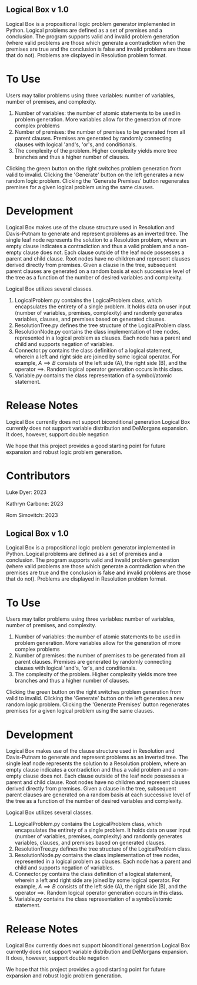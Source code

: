 ## Logical Box v 1.0
Logical Box is a propositional logic problem generator implemented in Python. Logical problems are defined as a set of premises and a conclusion. The program supports valid and invalid problem generation (where valid problems are those which generate a contradiction when the premises are true and the conclusion is false and invalid problems are those that do not). Problems are displayed in Resolution problem format.


# To Use
Users may tailor problems using three variables: number of variables, number of premises, and complexity.
1. Number of variables: the number of atomic statements to be used in problem generation. More variables allow for the generation of more complex problems
2. Number of premises: the number of premises to be generated from all parent clauses. Premises are generated by randomly connecting clauses with logical 'and's, 'or's, and conditionals.
3. The complexity of the problem. Higher complexity yields more tree branches and thus a higher number of clauses.

Clicking the green button on the right switches problem generation from valid to invalid. Clicking the 'Generate' button on the left generates a new random logic problem. Clicking the 'Generate Premises' button regenerates premises for a given logical problem using the same clauses.

# Development
Logical Box makes use of the clause structure used in Resolution and Davis-Putnam to generate and represent problems as an inverted tree. The single leaf node represents the solution to a Resolution problem, where an empty clause indicates a contradiction and thus a valid problem and a non-empty clause does not. Each clause outside of the leaf node possesses a parent and child clause. Root nodes have no children and represent clauses derived directly from premises. Given a clause in the tree, subsequent parent clauses are generated on a random basis at each successive level of the tree as a function of the number of desired variables and complexity.

Logical Box utilizes several classes.
1. LogicalProblem.py contains the LogicalProblem class, which encapsulates the entirety of a single problem. It holds data on user input (number of variables, premises, complexity) and randomly generates variables, clauses, and premises based on generated clauses.
2. ResolutionTree.py defines the tree structure of the LogicalProblem class.
3. ResolutionNode.py contains the class implementation of tree nodes, represented in a logical problem as clauses. Each node has a parent and child and supports negation of variables.
4. Connector.py contains the class definition of a logical statement, wherein a left and right side are joined by some logical operator. For example, $A\implies B$ consists of the left side (A), the right side (B), and the operator $\implies$. Random logical operator generation occurs in this class.
5. Variable.py contains the class representation of a symbol/atomic statement.

# Release Notes
Logical Box currently does not support biconditional generation
Logical Box currently does not support variable distribution and DeMorgans expansion. It does, however, support double negation

We hope that this project provides a good starting point for future expansion and robust logic problem generation.

# Contributors
Luke Dyer: 2023

Kathryn Carbone: 2023

Rom Simovitch: 2023
## Logical Box v 1.0
Logical Box is a propositional logic problem generator implemented in Python. Logical problems are defined as a set of premises and a conclusion. The program supports valid and invalid problem generation (where valid problems are those which generate a contradiction when the premises are true and the conclusion is false and invalid problems are those that do not). Problems are displayed in Resolution problem format.


# To Use
Users may tailor problems using three variables: number of variables, number of premises, and complexity.
1. Number of variables: the number of atomic statements to be used in problem generation. More variables allow for the generation of more complex problems
2. Number of premises: the number of premises to be generated from all parent clauses. Premises are generated by randomly connecting clauses with logical 'and's, 'or's, and conditionals.
3. The complexity of the problem. Higher complexity yields more tree branches and thus a higher number of clauses.

Clicking the green button on the right switches problem generation from valid to invalid. Clicking the 'Generate' button on the left generates a new random logic problem. Clicking the 'Generate Premises' button regenerates premises for a given logical problem using the same clauses.

# Development
Logical Box makes use of the clause structure used in Resolution and Davis-Putnam to generate and represent problems as an inverted tree. The single leaf node represents the solution to a Resolution problem, where an empty clause indicates a contradiction and thus a valid problem and a non-empty clause does not. Each clause outside of the leaf node possesses a parent and child clause. Root nodes have no children and represent clauses derived directly from premises. Given a clause in the tree, subsequent parent clauses are generated on a random basis at each successive level of the tree as a function of the number of desired variables and complexity.

Logical Box utilizes several classes.
1. LogicalProblem.py contains the LogicalProblem class, which encapsulates the entirety of a single problem. It holds data on user input (number of variables, premises, complexity) and randomly generates variables, clauses, and premises based on generated clauses.
2. ResolutionTree.py defines the tree structure of the LogicalProblem class.
3. ResolutionNode.py contains the class implementation of tree nodes, represented in a logical problem as clauses. Each node has a parent and child and supports negation of variables.
4. Connector.py contains the class definition of a logical statement, wherein a left and right side are joined by some logical operator. For example, $A\implies B$ consists of the left side (A), the right side (B), and the operator $\implies$. Random logical operator generation occurs in this class.
5. Variable.py contains the class representation of a symbol/atomic statement.

# Release Notes
Logical Box currently does not support biconditional generation
Logical Box currently does not support variable distribution and DeMorgans expansion. It does, however, support double negation

We hope that this project provides a good starting point for future expansion and robust logic problem generation.
